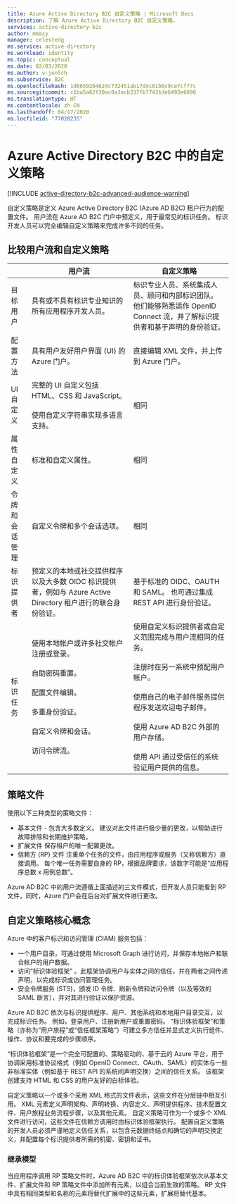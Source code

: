```yaml
---
title: Azure Active Directory B2C 自定义策略 | Microsoft Docs
description: 了解 Azure Active Directory B2C 自定义策略。
services: active-directory-b2c
author: mmacy
manager: celestedg
ms.service: active-directory
ms.workload: identity
ms.topic: conceptual
ms.date: 02/03/2020
ms.author: v-junlch
ms.subservice: B2C
ms.openlocfilehash: 1d6659264624c732451ab17d4c01b0c9ce7cf77c
ms.sourcegitcommit: c1ba5a62f30ac0a3acb337fb77431de6493e6096
ms.translationtype: HT
ms.contentlocale: zh-CN
ms.lasthandoff: 04/17/2020
ms.locfileid: "77028235"
---
```

# <a name="custom-policies-in-azure-active-directory-b2c"></a>Azure Active Directory B2C 中的自定义策略

[!INCLUDE [active-directory-b2c-advanced-audience-warning](../../includes/active-directory-b2c-advanced-audience-warning.md)]

自定义策略是定义 Azure Active Directory B2C (Azure AD B2C) 租户行为的配置文件。 用户流在 Azure AD B2C 门户中预定义，用于最常见的标识任务。 标识开发人员可以完全编辑自定义策略来完成许多不同的任务。

## <a name="comparing-user-flows-and-custom-policies"></a>比较用户流和自定义策略

| | 用户流 | 自定义策略 |
|-|-------------------|-----------------|
| 目标用户 | 具有或不具有标识专业知识的所有应用程序开发人员。 | 标识专业人员、系统集成人员、顾问和内部标识团队。 他们能够熟悉运作 OpenID Connect 流，并了解标识提供者和基于声明的身份验证。 |
| 配置方法 | 具有用户友好用户界面 (UI) 的 Azure 门户。 | 直接编辑 XML 文件，并上传到 Azure 门户。 |
| UI 自定义 | 完整的 UI 自定义包括 HTML、CSS 和 JavaScript。<br><br>使用自定义字符串实现多语言支持。 | 相同 |
| 属性自定义 | 标准和自定义属性。 | 相同 |
| 令牌和会话管理 | 自定义令牌和多个会话选项。 | 相同 |
| 标识提供者 | 预定义的本地或社交提供程序以及大多数 OIDC 标识提供者，例如与 Azure Active Directory 租户进行的联合身份验证。 | 基于标准的 OIDC、OAUTH 和 SAML。  也可通过集成 REST API 进行身份验证。 |
| 标识任务 | 使用本地帐户或许多社交帐户注册或登录。<br><br>自助密码重置。<br><br>配置文件编辑。<br><br>多重身份验证。<br><br>自定义令牌和会话。<br><br>访问令牌流。 | 使用自定义标识提供者或自定义范围完成与用户流相同的任务。<br><br>注册时在另一系统中预配用户帐户。<br><br>使用自己的电子邮件服务提供程序发送欢迎电子邮件。<br><br>使用 Azure AD B2C 外部的用户存储。<br><br>使用 API 通过受信任的系统验证用户提供的信息。 |

## <a name="policy-files"></a>策略文件

使用以下三种类型的策略文件：

- 基本文件  - 包含大多数定义。 建议对此文件进行极少量的更改，以帮助进行故障排除和长期维护策略。
- 扩展文件  保存租户的唯一配置更改。
- 信赖方 (RP) 文件  注重单个任务的文件，由应用程序或服务（又称信赖方）直接调用。 每个唯一任务需要自身的 RP，根据品牌要求，该数字可能是“应用程序总数 x 用例总数”。

Azure AD B2C 中的用户流遵循上面描述的三文件模式，但开发人员只能看到 RP 文件，同时，Azure 门户会在后台对扩展文件进行更改。

## <a name="custom-policy-core-concepts"></a>自定义策略核心概念

Azure 中的客户标识和访问管理 (CIAM) 服务包括：

- 一个用户目录，可通过使用 Microsoft Graph 进行访问，并保存本地帐户和联合帐户的用户数据。
- 访问“标识体验框架”  。此框架协调用户与实体之间的信任，并在两者之间传递声明，以完成标识或访问管理任务。
- 安全令牌服务 (STS)，颁发 ID 令牌、刷新令牌和访问令牌（以及等效的 SAML 断言），并对其进行验证以保护资源。

Azure AD B2C 依次与标识提供程序、用户、其他系统和本地用户目录交互，以完成标识任务。 例如，登录用户、注册新用户或重置密码。 “标识体验框架”和策略（亦称为“用户旅程”或“信任框架策略”）可建立多方信任并显式定义执行组件、操作、协议和要完成的步骤顺序。

“标识体验框架”是一个完全可配置的、策略驱动的、基于云的 Azure 平台，用于协调采用标准协议格式（例如 OpenID Connect、OAuth、SAML）的实体与一些非标准实体（例如基于 REST API 的系统间声明交换）之间的信任关系。 该框架创建支持 HTML 和 CSS 的用户友好的白标体验。

自定义策略以一个或多个采用 XML 格式的文件表示，这些文件在分层链中相互引用。 XML 元素定义声明架构、声明转换、内容定义、声明提供程序、技术配置文件、用户旅程业务流程步骤，以及其他元素。 自定义策略可作为一个或多个 XML 文件进行访问，这些文件在信赖方调用时由标识体验框架执行。 配置自定义策略的开发人员必须严谨地定义信任关系，以包含元数据终结点和确切的声明交换定义，并配置每个标识提供者所需的机密、密钥和证书。

### <a name="inheritance-model"></a>继承模型

当应用程序调用 RP 策略文件时，Azure AD B2C 中的标识体验框架依次从基本文件、扩展文件和 RP 策略文件中添加所有元素，以组合当前生效的策略。  RP 文件中具有相同类型和名称的元素将替代扩展中的这些元素，扩展将替代基本。


